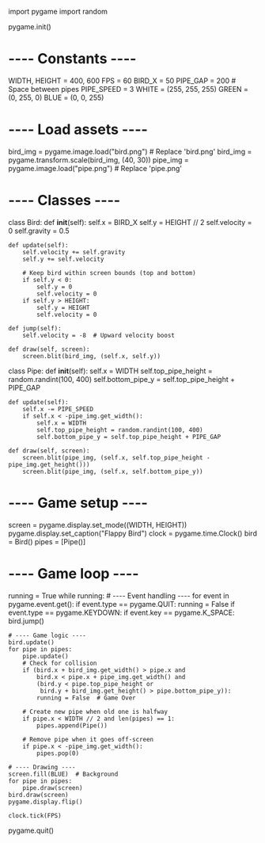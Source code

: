 import pygame
import random

pygame.init()

# ---- Constants ----
WIDTH, HEIGHT = 400, 600
FPS = 60
BIRD_X = 50
PIPE_GAP = 200  # Space between pipes
PIPE_SPEED = 3
WHITE = (255, 255, 255)
GREEN = (0, 255, 0)
BLUE = (0, 0, 255)

# ---- Load assets ----
bird_img = pygame.image.load("bird.png")  # Replace 'bird.png'
bird_img = pygame.transform.scale(bird_img, (40, 30))
pipe_img = pygame.image.load("pipe.png")  # Replace 'pipe.png'

# ---- Classes ----
class Bird:
    def __init__(self):
        self.x = BIRD_X
        self.y = HEIGHT // 2
        self.velocity = 0
        self.gravity = 0.5

    def update(self):
        self.velocity += self.gravity
        self.y += self.velocity

        # Keep bird within screen bounds (top and bottom)
        if self.y < 0: 
            self.y = 0
            self.velocity = 0
        if self.y > HEIGHT:
            self.y = HEIGHT
            self.velocity = 0

    def jump(self):
        self.velocity = -8  # Upward velocity boost

    def draw(self, screen):
        screen.blit(bird_img, (self.x, self.y))

class Pipe:
    def __init__(self):
        self.x = WIDTH
        self.top_pipe_height = random.randint(100, 400)
        self.bottom_pipe_y = self.top_pipe_height + PIPE_GAP

    def update(self):
        self.x -= PIPE_SPEED
        if self.x < -pipe_img.get_width():
            self.x = WIDTH
            self.top_pipe_height = random.randint(100, 400)
            self.bottom_pipe_y = self.top_pipe_height + PIPE_GAP

    def draw(self, screen):
        screen.blit(pipe_img, (self.x, self.top_pipe_height - pipe_img.get_height()))
        screen.blit(pipe_img, (self.x, self.bottom_pipe_y))

# ---- Game setup ----
screen = pygame.display.set_mode((WIDTH, HEIGHT))
pygame.display.set_caption("Flappy Bird")
clock = pygame.time.Clock()
bird = Bird()
pipes = [Pipe()] 

# ---- Game loop ----
running = True
while running:
    # ---- Event handling ----
    for event in pygame.event.get():
        if event.type == pygame.QUIT:
            running = False
        if event.type == pygame.KEYDOWN:
            if event.key == pygame.K_SPACE:
                bird.jump()

    # ---- Game logic ----
    bird.update()
    for pipe in pipes:
        pipe.update()
        # Check for collision
        if (bird.x + bird_img.get_width() > pipe.x and 
            bird.x < pipe.x + pipe_img.get_width() and 
            (bird.y < pipe.top_pipe_height or 
             bird.y + bird_img.get_height() > pipe.bottom_pipe_y)):
            running = False  # Game Over

        # Create new pipe when old one is halfway
        if pipe.x < WIDTH // 2 and len(pipes) == 1:
            pipes.append(Pipe())

        # Remove pipe when it goes off-screen 
        if pipe.x < -pipe_img.get_width():
            pipes.pop(0)

    # ---- Drawing ----
    screen.fill(BLUE)  # Background
    for pipe in pipes:
        pipe.draw(screen)
    bird.draw(screen)
    pygame.display.flip()  

    clock.tick(FPS)

pygame.quit()
